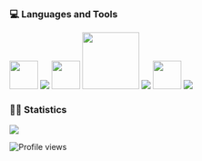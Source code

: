   
<div>
  <h3> 💻 Languages and Tools </h3>
  <p>
    <img src="https://i.giphy.com/media/LMt9638dO8dftAjtco/200.webp"   width="50">
    <img src="https://img.icons8.com/color/48/000000/postgreesql.png"/>
    <img src="https://i.giphy.com/media/IdyAQJVN2kVPNUrojM/200.webp" width="50">
    <img src="https://media.giphy.com/media/kH1DBkPNyZPOk0BxrM/giphy.gif" width="100">
    <img src="https://img.icons8.com/nolan/64/java-coffee-cup-logo.png"/>
    <img src="https://cdn.icon-icons.com/icons2/1381/PNG/512/qt_94938.png" width="50" />
    <img src="https://img.icons8.com/color/48/000000/linux--v2.png"/>
 
    
</div> 

 <h3> 🧑‍💻 Statistics </h3>

<div>

<img src="https://github-readme-stats.vercel.app/api?username=jao-victor&show_icons=true&hide_border=true">

<div/>
  
  ![Profile views](https://gpvc.arturio.dev/jao-victor)
  
